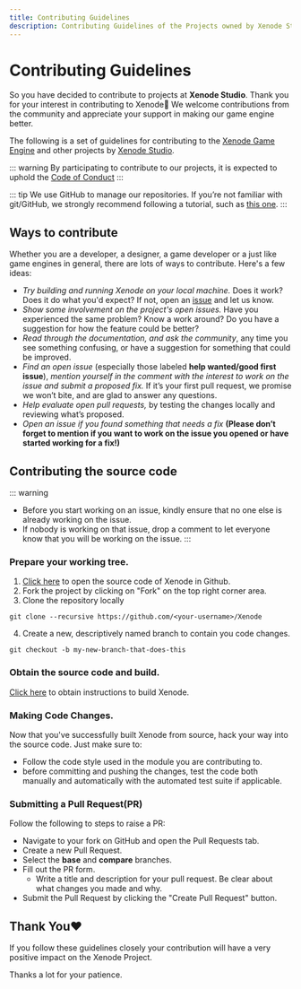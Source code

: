 ```yaml
---
title: Contributing Guidelines
description: Contributing Guidelines of the Projects owned by Xenode Studio.
---
```


# Contributing Guidelines

So you have decided to contribute to projects at **Xenode Studio**. Thank you for your interest in contributing to Xenode:tada: We welcome contributions from the community and appreciate your support in making our game engine better.

The following is a set of guidelines for contributing to the [Xenode Game Engine](https://github.com/XenodeStudio/Xenode) and other projects by [Xenode Studio](https://github.com/orgs/XenodeStudio/repositories).

::: warning
By participating to contribute to our projects, it is expected to uphold the [Code of Conduct](/code_of_conduct.md)
:::

::: tip
We use GitHub to manage our repositories. If you’re not familiar with git/GitHub, we strongly recommend following a tutorial, such as [this one](https://try.github.io).
:::

## Ways to contribute

Whether you are a developer, a designer, a game developer or a just like game engines in general, there are lots of ways to contribute. Here's a few ideas:

- _Try building and running Xenode on your local machine._ Does it work? Does it do what you'd expect? If not, open an [issue](https://github.com/XenodeStudio/Xenode/issues) and let us know.
- _Show some involvement on the project's open issues._ Have you experienced the same problem? Know a work around? Do you have a suggestion for how the feature could be better?
- _Read through the documentation, and ask the community_, any time you see something confusing, or have a suggestion for something that could be improved.
- _Find an open issue_ (especially those labeled **help wanted/good first issue**), _mention yourself in the comment with the interest to work on the issue and submit a proposed fix._ If it’s your first pull request, we promise we won’t bite, and are glad to answer any questions.
- _Help evaluate open pull requests,_ by testing the changes locally and reviewing what’s proposed.
- _Open an issue if you found something that needs a fix_ **(Please don’t forget to mention if you want to work on the issue you opened or have started working for a fix!)**

## Contributing the source code

::: warning
- Before you start working on an issue, kindly ensure that no one else is already working on the issue.
- If nobody is working on that issue, drop a comment to let everyone know that you will be working on the issue.
:::

### Prepare your working tree.

1. [Click here](https://github.com/XenodeStudio/Xenode) to open the source code of Xenode in Github.
2. Fork the project by clicking on "Fork" on the top right corner area.
3. Clone the repository locally
``` shell
git clone --recursive https://github.com/<your-username>/Xenode
```
4. Create a new, descriptively named branch to contain you code changes.
``` shell
git checkout -b my-new-branch-that-does-this
```


### Obtain the source code and build.

[Click here]() to obtain instructions to build Xenode. 

### Making Code Changes.

Now that you've successfully built Xenode from source, hack your way into the source code. Just make sure to:
- Follow the code style used in the module you are contributing to.
- before committing and pushing the changes, test the code both manually and automatically with the automated test suite if applicable.

### Submitting a Pull Request(PR)

Follow the following to steps to raise a PR:
- Navigate to your fork on GitHub and open the Pull Requests tab.
- Create a new Pull Request.
- Select the **base** and **compare** branches.
- Fill out the PR form.
    - Write a title and description for your pull request. Be clear about what changes you made and why.
- Submit the Pull Request by clicking the "Create Pull Request" button.

## Thank You:heart:

If you follow these guidelines closely your contribution will have a very positive impact on the Xenode Project.

Thanks a lot for your patience.

